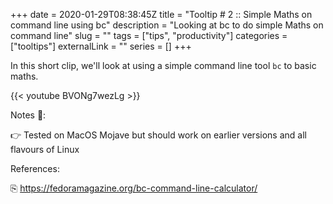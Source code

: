 +++ 
date = 2020-01-29T08:38:45Z
title = "Tooltip # 2 :: Simple Maths on command line using bc"
description = "Looking at bc to do simple Maths on command line"
slug = "" 
tags = ["tips", "productivity"]
categories = ["tooltips"]
externalLink = ""
series = []
+++


In this short clip, we'll look at using a simple command line tool `bc` to basic maths.

{{< youtube BVONg7wezLg >}}

Notes 📝:

👉 Tested on MacOS Mojave but should work on earlier versions and all flavours of Linux

References:

⎘ https://fedoramagazine.org/bc-command-line-calculator/